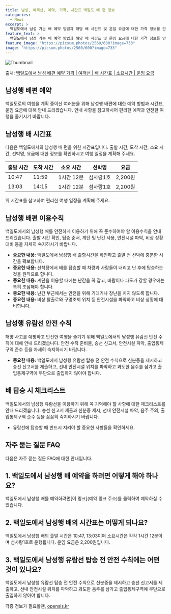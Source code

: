 ```yaml
---
title: 남성, 여객선, 예약, 가격, 시간표 백일도 배 편 정보
categories:
  - News
excerpt: >
  백일도에서 남성 가는 배 예약 방법과 해당 배 시간표 및 운임 요금에 대한 가격 정보를 안내 드리겠습니다. 안전하고 재밋는 남성행 여행을 위해 아래 정보 참고하시기 바랍니다. 남성행 배편 예약하기 👈 클릭백일도에서 남성행 배 시간표출발 시간도착 시간소요 시간선박명요금10:4711:591시간 12분섬사랑1호2,200원13:0314:151시간 12분섬사랑1호2,200원남성행 배편 예약하기 👈 클릭백일도에서 남성행 여객선 탑승 시 이용수칙백일도에서 남성행 배를 이용할 때 꼭 알아둬야 할 이용수칙을 소개합니다. 중요한 내용: 1) 백일도에서 남성행 배 출항시간을 확인하고 출발 전 선박에 충분한 시간을 확보합니다. 2) 선착장에서 배를 탑승할 때 차량과 사람들이 내리고 난 후에 탑승하는 것을 원칙으로 합니다. 3..
feature_text: >
  백일도에서 남성 가는 배 예약 방법과 해당 배 시간표 및 운임 요금에 대한 가격 정보를 안내 드리겠습니다. 안전하고 재밋는 남성행 여행을 위해 아래 정보 참고하시기 바랍니다. 남성행 배편 예약하기 👈 클릭백일도에서 남성행 배 시간표출발 시간도착 시간소요 시간선박명요금10:4711:591시간 12분섬사랑1호2,200원13:0314:151시간 12분섬사랑1호2,200원남성행 배편 예약하기 👈 클릭백일도에서 남성행 여객선 탑승 시 이용수칙백일도에서 남성행 배를 이용할 때 꼭 알아둬야 할 이용수칙을 소개합니다. 중요한 내용: 1) 백일도에서 남성행 배 출항시간을 확인하고 출발 전 선박에 충분한 시간을 확보합니다. 2) 선착장에서 배를 탑승할 때 차량과 사람들이 내리고 난 후에 탑승하는 것을 원칙으로 합니다. 3..
feature_image: "https://picsum.photos/2560/600?image=733"
image: "https://picsum.photos/2560/600?image=733"
---
```


![Thumbnail](https://img1.daumcdn.net/thumb/R800x0/?scode=mtistory2&fname=https%3A%2F%2Fblog.kakaocdn.net%2Fdn%2Fu7xTk%2FbtsHCrhn72A%2Fan6Bn2u31xgNaJsD54nIWK%2Fimg.webp)

<p>출처: <a href="https://opensis.kr/entry/%EB%B0%B1%EC%9D%BC%EB%8F%84%EC%97%90%EC%84%9C-%EB%82%A8%EC%84%B1-%EB%B0%B0%ED%8E%B8-%EC%98%88%EC%95%BD-%EA%B0%80%EA%B2%A9-%EC%97%AC%EA%B0%9D%EC%84%A0-%EB%B0%B0-%EC%8B%9C%EA%B0%84%ED%91%9C-%EC%86%8C%EC%9A%94%EC%8B%9C%EA%B0%84-%EC%9A%B4%EC%9E%84-%EC%9A%94%EA%B8%88" rel="dofollow">백일도에서 남성 배편 예약 가격 | 여객선 | 배 시간표 | 소요시간 | 운임 요금</a> </p>

## 남성행 배편 예약

백일도로의 여행을 계획 중이신 여러분을 위해 남성행 배편에 대한 예약 방법과 시간표, 운임 요금에 대해 안내 드리겠습니다. 안내 사항을
참고하시어 편리한 예약과 안전한 여행을 즐기시기 바랍니다.

## 남성행 배 시간표

다음은 백일도에서의 남성행 배 편을 위한 시간표입니다. 출발 시간, 도착 시간, 소요 시간, 선박명, 요금에 대한 정보를 확인하시고 여행
일정을 계획해 주세요.

**출발 시간** | **도착 시간** | **소요 시간** | **선박명** | **요금**  
---|---|---|---|---  
10:47 | 11:59 | 1시간 12분 | 섬사랑1호 | 2,200원  
13:03 | 14:15 | 1시간 12분 | 섬사랑1호 | 2,200원  
  
위 시간표를 참고하여 편리한 여행 일정을 계획해 주세요.

## 남성행 배편 이용수칙

백일도에서의 남성행 배를 안전하게 이용하기 위해 꼭 준수하여야 할 이용수칙을 안내 드리겠습니다. 출발 시간 확인, 탑승 순서, 계단 및 난간
사용, 안전시설 파악, 비상 상황 대비 등을 자세히 숙지하시기 바랍니다.

  * **중요한 내용:** 백일도에서 남성행 배 출항시간을 확인하고 출발 전 선박에 충분한 시간을 확보합니다.
  * **중요한 내용:** 선착장에서 배를 탑승할 때 차량과 사람들이 내리고 난 후에 탑승하는 것을 원칙으로 합니다.
  * **중요한 내용:** 계단을 이용할 때에는 난간을 꼭 잡고, 바람이나 파도가 강할 경우에는 특히 조심해야 합니다.
  * **중요한 내용:** 난간 부근에서는 안전을 위해 기대거나 장난을 치지 않도록 합니다.
  * **중요한 내용:** 비상 탈출로와 구명조끼 위치 등 안전시설을 파악하고 비상 상황에 대비합니다.

## 남성행 유람선 안전 수칙

해양 사고를 예방하고 안전한 여행을 즐기기 위해 백일도에서의 남성행 유람선 안전 수칙에 대해 안내 드리겠습니다. 안전 수칙 준비물, 승선
신고서, 안전시설 파악, 출입통제구역 준수 등을 자세히 숙지하시기 바랍니다.

  * **중요한 내용:** 백일도에서 남성행 유람선 탑승 전 안전 수칙으로 신분증을 제시하고 승선 신고서를 제출하고, 선내 안전시설 위치를 파악하고 과도한 음주를 삼가고 출입통제구역에 무단으로 출입하지 않아야 합니다.

## 배 탑승 시 체크리스트

백일도에서의 남성행 유람선을 이용하기 위해 꼭 기억해야 할 사항에 대한 체크리스트를 안내 드리겠습니다. 승선 신고서 제출과 신분증 제시,
선내 안전시설 파악, 음주 주의, 출입통제구역 준수 등을 꼼꼼히 숙지하시기 바랍니다.

  * 유람선에 탑승할 때 반드시 지켜야 할 중요한 사항들을 확인하세요.

## 자주 묻는 질문 FAQ

다음은 자주 묻는 질문 FAQ에 대한 안내입니다.

## 1\. 백일도에서 남성행 배 예약을 하려면 어떻게 해야 하나요?

백일도에서 남성행 배를 예약하려면[이 링크](예약 링크 주소)를 클릭하여 예약하실 수 있습니다.

## 2\. 백일도에서 남성행 배의 시간표는 어떻게 되나요?

백일도에서 남성행 배의 출발 시간은 10:47, 13:03이며 소요시간은 각각 1시간 12분이며 섬사랑1호로 운행됩니다. 운임 요금은
2,200원입니다.

## 3\. 백일도에서 남성행 유람선 탑승 전 안전 수칙에는 어떤 것이 있나요?

백일도에서 남성행 유람선 탑승 전 안전 수칙으로 신분증을 제시하고 승선 신고서를 제출하고, 선내 안전시설 위치를 파악하고 과도한 음주를
삼가고 출입통제구역에 무단으로 출입하지 않아야 합니다.

 

각종 정보가 필요할땐, <a href="https://opensis.kr" rel="dofollow">opensis.kr</a>


